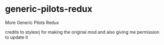 # generic-pilots-redux
More Generic Pilots Redux

credits to stylesrj for making the original mod and also giving me permission to update it

